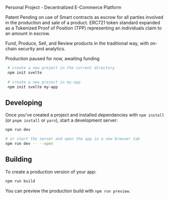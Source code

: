 Personal Project - Decentralized E-Commerce Platform

Patent Pending on use of Smart contracts as escrow for all parties involved in the production and sale of a product.
ERC721 token standard expanded as a Tokenized Proof of Position (TPP) representing an individuals claim to an amount in escrow.

Fund, Produce, Sell, and Review products in the traditional way, with on-chain security and analytics.

Production paused for now, awaiting funding

```bash
 # create a new project in the current directory
 npm init svelte
 
 # create a new project in my-app
 npm init svelte my-app
 ```
 
 ## Developing
 
 Once you've created a project and installed dependencies with `npm install` (or `pnpm install` or `yarn`), start a development server:
 
 ```bash
 npm run dev
 
 # or start the server and open the app in a new browser tab
 npm run dev -- --open
 ```
 
 ## Building
 
 To create a production version of your app:
 
 ```bash
 npm run build
 ```
 
 You can preview the production build with `npm run preview`.
